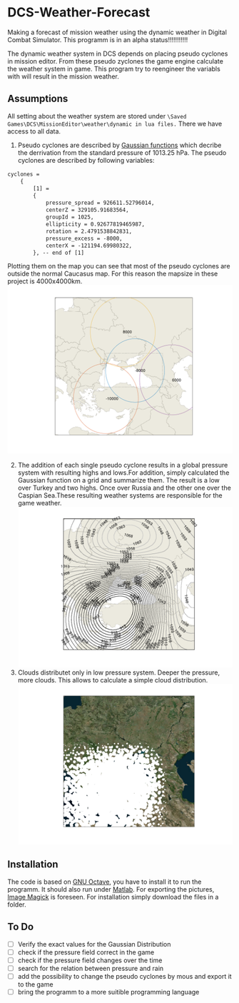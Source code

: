 # DCS-Weather-Forecast
Making a forecast of mission weather using the dynamic weather in Digital Combat Simulator.
This programm is in an alpha status!!!!!!!!!!!

The dynamic weather system in DCS depends on placing pseudo cyclones in mission editor. From these pseudo zyclones the game engine calculate the weather system in game.
This program try to reengineer the variabls with will result in the mission weather.


## Assumptions
All setting about the weather system are stored under `\Saved Games\DCS\MissionEditor\weather\dynamic in lua files.` There we have access to all data.

1. Pseudo cyclones are described by [Gaussian functions](https://en.wikipedia.org/wiki/Gaussian_function) which decribe the derrivation from the standard pressure of 1013.25 hPa.
The pseudo cyclones are described by following variables:
```
cyclones = 
    {
        [1] = 
        {
            pressure_spread = 926611.52796014,
            centerZ = 329105.91683564,
            groupId = 1025,
            ellipticity = 0.92677819465987,
            rotation = 2.4791538842831,
            pressure_excess = -8000,
            centerX = -121194.69980322,
        }, -- end of [1]
```
Plotting them on the map you can see that most of the pseudo cyclones are outside the normal Caucasus map. For this reason the mapsize in these project is 4000x4000km.
![Image pseudo cyclones](https://github.com/derbuur/DCS-Weather-Forecast/blob/master/examplePictures/pseudo_cyclons.png)

2. The addition of each single pseudo cyclone results in a global pressure system with resulting highs and lows.For addition, simply calculated the Gaussian function on a grid and summarize them. The result is a low over Turkey and two highs. Once over Russia and the other one over the Caspian Sea.These resulting weather systems are responsible for the game weather.
![Image pressure map](https://github.com/derbuur/DCS-Weather-Forecast/blob/master/examplePictures/pressuremap.png)
3. Clouds distributet only in low pressure system. Deeper the pressure, more clouds. This allows to calculate a simple cloud distribution.
![Image clouds](https://github.com/derbuur/DCS-Weather-Forecast/blob/master/examplePictures/clouds.png)

## Installation
The code is based on [GNU Octave](https://www.gnu.org/software/octave/), you have to install it to run the programm. It should also run under [Matlab](https://de.mathworks.com/products/matlab.html). For exporting the pictures, [Image Magick](https://imagemagick.org/) is foreseen.
For installation simply download the files in a folder.

## To Do

- [ ] Verify the exact values for the Gaussian Distribution
- [ ] check if the pressure field correct in the game
- [ ] check if the pressure field changes over the time
- [ ] search for the relation between pressure and rain
- [ ] add the possibility to change the pseudo cyclones by mous and export it to the game
- [ ] bring the programm to a more suitible programming language
